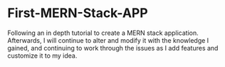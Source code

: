 # First-MERN-Stack-APP
Following an in depth tutorial to create a MERN stack application. Afterwards, I will continue to alter and modify it with the knowledge I gained, and continuing to work through the issues as I add features and customize it to my idea. 
